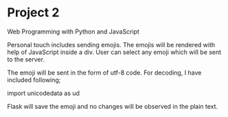 # Project 2

Web Programming with Python and JavaScript

Personal touch includes sending emojis. The emojis will be rendered with help of JavaScript inside a div.
User can select any emoji which will be sent to the server. 

The emoji will be sent in the form of utf-8 code. For decoding, I have included following;

import unicodedata as ud

Flask will save the emoji and no changes will be observed in the plain text. 
